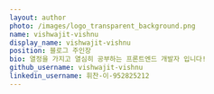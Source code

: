 ```yaml
---
layout: author
photo: /images/logo_transparent_background.png
name: vishwajit-vishnu
display_name: vishwajit-vishnu
position: 블로그 주인장
bio: 열정을 가지고 열심히 공부하는 프론트엔드 개발자 입니다!
github_username: vishwajit-vishnu
linkedin_username: 휘찬-이-952825212
---
```


